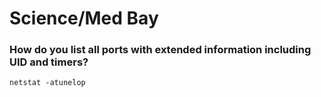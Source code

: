 # Science/Med Bay

### How do you list all ports with extended information including UID and timers?
```
netstat -atunelop
```